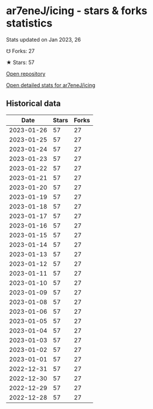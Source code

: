 # ar7eneJ/icing - stars & forks statistics

Stats updated on Jan 2023, 26

☋ Forks: 27

★ Stars: 57

[Open repository](https://github.com/ar7eneJ/icing)

[Open detailed stats for ar7eneJ/icing](https://reviewgithub.com/rep/ar7eneJ/icing)

## Historical data
| Date | Stars | Forks |
|------|-------|-------|
| 2023-01-26 | 57 | 27 | 
| 2023-01-25 | 57 | 27 | 
| 2023-01-24 | 57 | 27 | 
| 2023-01-23 | 57 | 27 | 
| 2023-01-22 | 57 | 27 | 
| 2023-01-21 | 57 | 27 | 
| 2023-01-20 | 57 | 27 | 
| 2023-01-19 | 57 | 27 | 
| 2023-01-18 | 57 | 27 | 
| 2023-01-17 | 57 | 27 | 
| 2023-01-16 | 57 | 27 | 
| 2023-01-15 | 57 | 27 | 
| 2023-01-14 | 57 | 27 | 
| 2023-01-13 | 57 | 27 | 
| 2023-01-12 | 57 | 27 | 
| 2023-01-11 | 57 | 27 | 
| 2023-01-10 | 57 | 27 | 
| 2023-01-09 | 57 | 27 | 
| 2023-01-08 | 57 | 27 | 
| 2023-01-06 | 57 | 27 | 
| 2023-01-05 | 57 | 27 | 
| 2023-01-04 | 57 | 27 | 
| 2023-01-03 | 57 | 27 | 
| 2023-01-02 | 57 | 27 | 
| 2023-01-01 | 57 | 27 | 
| 2022-12-31 | 57 | 27 | 
| 2022-12-30 | 57 | 27 | 
| 2022-12-29 | 57 | 27 | 
| 2022-12-28 | 57 | 27 | 

